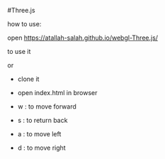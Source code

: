 #Three.js

how to use:

open https://atallah-salah.github.io/webgl-Three.js/ 

to use it

or

- clone it
- open index.html in browser


- w : to move forward
- s : to return back
- a : to move left
- d : to move right





